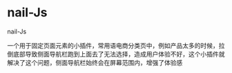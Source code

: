 # nail-Js
nail-Js

一个用于固定页面元素的小插件，常用语电商分类页中，例如产品太多的时候，拉倒底部导致侧面导航栏跑到上面去了无法选择，造成用户体验不好，这个小插件就解决了这个问题，侧面导航栏始终会在屏幕范围内，增强了体验感
